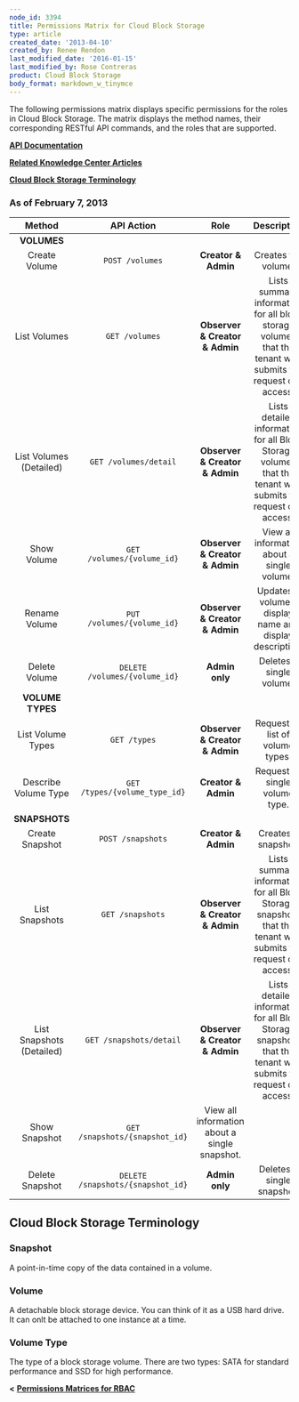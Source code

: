 ```yaml
---
node_id: 3394
title: Permissions Matrix for Cloud Block Storage
type: article
created_date: '2013-04-10'
created_by: Renee Rendon
last_modified_date: '2016-01-15'
last_modified_by: Rose Contreras
product: Cloud Block Storage
body_format: markdown_w_tinymce
---
```


The following permissions matrix displays specific permissions for the roles in Cloud Block Storage. The matrix displays the method names, their corresponding RESTful API commands, and the roles that are supported.

[**API Documentation**](http://docs.rackspace.com/)

[**Related Knowledge Center Articles**](/how-to/)

[**Cloud Block Storage Terminology**](#blockstorage)

### As of February 7, 2013

Method | API Action | Role | Description
:---: | :---: | :---: | :---:
**VOLUMES** |
Create Volume | <code>POST /volumes</code> | **Creator & Admin** | Creates the volume.
List Volumes | <code>GET /volumes</code> | **Observer & Creator & Admin** | Lists summary information for all block storage volumes that the tenant who submits the request can access.
List Volumes (Detailed) | <code>GET /volumes/detail</code> | **Observer & Creator & Admin** | Lists detailed information for all Block Storage volumes that the tenant who submits the request can access.
Show Volume | <code>GET /volumes/{volume_id}</code> | **Observer & Creator & Admin** | View all information about a single volume.
Rename Volume | <code>PUT /volumes/{volume_id}</code> | **Observer & Creator & Admin** | Updates a volume's display name and display description.
Delete Volume | <code>DELETE /volumes/{volume_id}</code> | **Admin only** | Deletes a single volume.
**VOLUME TYPES** |
List Volume Types | <code>GET /types</code> | **Observer & Creator & Admin** | Requests a list of volume types.
Describe Volume Type | <code>GET /types/{volume_type_id}</code> | **Creator & Admin** | Requests a single volume type.
**SNAPSHOTS** |
Create Snapshot</td> | <code>POST /snapshots</code> | **Creator & Admin** | Creates a snapshot.
List Snapshots | <code>GET /snapshots</code> | **Observer & Creator & Admin** | Lists summary information for all Block Storage snapshots that the tenant who submits the request can access.
List Snapshots (Detailed) | <code>GET /snapshots/detail</code> | **Observer & Creator & Admin** | Lists detailed information for all Block Storage snapshots that the tenant who submits the request can access.
Show Snapshot | <code>GET /snapshots/{snapshot_id}</code> | View all information about a single snapshot.
Delete Snapshot | <code>DELETE /snapshots/{snapshot_id}</code> | **Admin only** | Deletes a single snapshot.

<a id="blockstorage" name="blockstorage"></a>
## Cloud Block Storage Terminology

### Snapshot

A point-in-time copy of the data contained in a volume.

### Volume

A detachable block storage device. You can think of it as a USB hard drive. It can onlt be attached to one instance at a time.

### Volume Type

The type of a block storage volume. There are two types: SATA for standard performance and SSD for high performance.

**&lt;** [**Permissions Matrices for RBAC**](/how-to/permissions-matrix-for-role-based-access-control-rbac)
